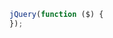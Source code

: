 ```javascript
jQuery(function ($) {
});
```
<!--stackedit_data:
eyJoaXN0b3J5IjpbMTA0OTE3NDE2MF19
-->